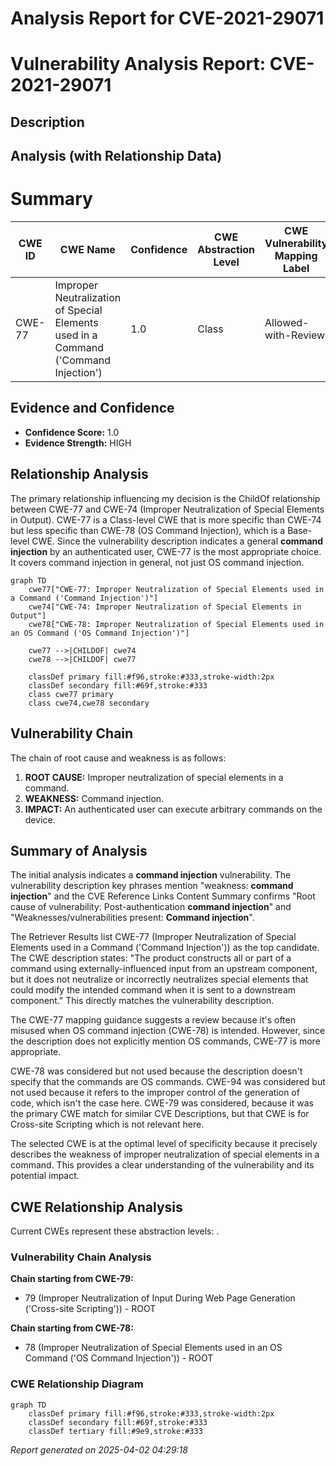 # Analysis Report for CVE-2021-29071

# Vulnerability Analysis Report: CVE-2021-29071

## Description



## Analysis (with Relationship Data)

# Summary
| CWE ID  | CWE Name  | Confidence | CWE Abstraction Level | CWE Vulnerability Mapping Label | CWE-Vulnerability Mapping Notes |
|---|---|---|---|---|---|
| CWE-77 | Improper Neutralization of Special Elements used in a Command ('Command Injection') | 1.0 | Class | Allowed-with-Review | Primary CWE |

## Evidence and Confidence

*   **Confidence Score:** 1.0
*   **Evidence Strength:** HIGH

## Relationship Analysis
The primary relationship influencing my decision is the ChildOf relationship between CWE-77 and CWE-74 (Improper Neutralization of Special Elements in Output). CWE-77 is a Class-level CWE that is more specific than CWE-74 but less specific than CWE-78 (OS Command Injection), which is a Base-level CWE. Since the vulnerability description indicates a general **command injection** by an authenticated user, CWE-77 is the most appropriate choice. It covers command injection in general, not just OS command injection.

```mermaid
graph TD
    cwe77["CWE-77: Improper Neutralization of Special Elements used in a Command ('Command Injection')"]
    cwe74["CWE-74: Improper Neutralization of Special Elements in Output"]
    cwe78["CWE-78: Improper Neutralization of Special Elements used in an OS Command ('OS Command Injection')"]

    cwe77 -->|CHILDOF| cwe74
    cwe78 -->|CHILDOF| cwe77

    classDef primary fill:#f96,stroke:#333,stroke-width:2px
    classDef secondary fill:#69f,stroke:#333
    class cwe77 primary
    class cwe74,cwe78 secondary
```

## Vulnerability Chain
The chain of root cause and weakness is as follows:
1.  **ROOT CAUSE:** Improper neutralization of special elements in a command.
2.  **WEAKNESS:** Command injection.
3.  **IMPACT:** An authenticated user can execute arbitrary commands on the device.

## Summary of Analysis
The initial analysis indicates a **command injection** vulnerability. The vulnerability description key phrases mention "weakness: **command injection**" and the CVE Reference Links Content Summary confirms "Root cause of vulnerability: Post-authentication **command injection**" and "Weaknesses/vulnerabilities present: **Command injection**".

The Retriever Results list CWE-77 (Improper Neutralization of Special Elements used in a Command ('Command Injection')) as the top candidate. The CWE description states: "The product constructs all or part of a command using externally-influenced input from an upstream component, but it does not neutralize or incorrectly neutralizes special elements that could modify the intended command when it is sent to a downstream component." This directly matches the vulnerability description.

The CWE-77 mapping guidance suggests a review because it's often misused when OS command injection (CWE-78) is intended. However, since the description does not explicitly mention OS commands, CWE-77 is more appropriate.

CWE-78 was considered but not used because the description doesn't specify that the commands are OS commands. CWE-94 was considered but not used because it refers to the improper control of the generation of code, which isn't the case here. CWE-79 was considered, because it was the primary CWE match for similar CVE Descriptions, but that CWE is for Cross-site Scripting which is not relevant here.

The selected CWE is at the optimal level of specificity because it precisely describes the weakness of improper neutralization of special elements in a command. This provides a clear understanding of the vulnerability and its potential impact.


## CWE Relationship Analysis

Current CWEs represent these abstraction levels: .


### Vulnerability Chain Analysis

**Chain starting from CWE-79:**
- 79 (Improper Neutralization of Input During Web Page Generation ('Cross-site Scripting')) - ROOT


**Chain starting from CWE-78:**
- 78 (Improper Neutralization of Special Elements used in an OS Command ('OS Command Injection')) - ROOT



### CWE Relationship Diagram

```mermaid
graph TD
    classDef primary fill:#f96,stroke:#333,stroke-width:2px
    classDef secondary fill:#69f,stroke:#333
    classDef tertiary fill:#9e9,stroke:#333
```



*Report generated on 2025-04-02 04:29:18*
